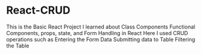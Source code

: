 # React-CRUD
This is the Basic React Project 
I learned about Class Components Functional Components, props, state, and Form Handling in React
Here I used CRUD operations such as
Entering the Form Data
Submitting data to Table
Filtering the Table
